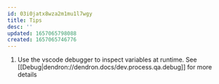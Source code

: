 ```yaml
---
id: 03i0jatx8wza2m1mu1l7wgy
title: Tips
desc: ''
updated: 1657065798088
created: 1657065746776
---
```


1. Use the vscode debugger to inspect variables at runtime. See [[Debug|dendron://dendron.docs/dev.process.qa.debug]] for more details
